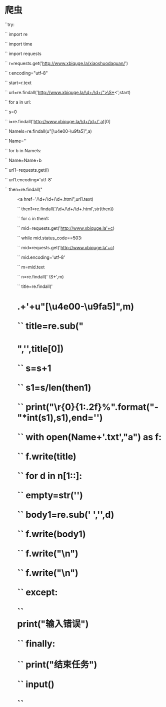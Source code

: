 # 爬虫

``try:  

``
    import re    

``
    import time  

``
    import requests  

``
    r=requests.get('http://www.xbiquge.la/xiaoshuodaquan/')  

``
    r.encoding="utf-8"  

``
    start=r.text  

``
    url=re.findall('http://www.xbiquge.la/\d+/\d+/">\S+<',start)  

``
    for a in url:  

``
        s=0  

``
        i=re.findall('http://www.xbiquge.la/\d+/\d+/',a)[0]  

``
        Namels=re.findall(u"[\u4e00-\u9fa5]",a)  

``
        Name=''  

``
        for b in Namels:  

``
            Name=Name+b  

``
        url1=requests.get(i)  

``
        url1.encoding='utf-8'  

``
        then=re.findall("<dd><a href='/\d+/\d+/\d+.html",url1.text)  

``
        then1=re.findall('/\d+/\d+/\d+.html',str(then))  

``
        for c in then1:  

``
            mid=requests.get('http://www.xbiquge.la'+c)  

``
            while mid.status_code==503:  

``
                mid=requests.get('http://www.xbiquge.la'+c)  

``
            mid.encoding='utf-8'  

``
            m=mid.text  

``
            n=re.findall('&nbsp;\S+',m)  

``
            title=re.findall('<h1>.+'+u"[\u4e00-\u9fa5]",m)  

``
            title=re.sub("<h1>",'',title[0])  

``
            s=s+1  

``
            s1=s/len(then1)  

``
            print("\r{0}{1:.2f}%".format("-"*int(s1),s1),end='')  

``
            with open(Name+'.txt',"a") as f:  

``
                f.write(title)  

``
                for d in n[1::]:  

``
                    empty=str('')  

``
                    body1=re.sub('&nbsp;','',d)  

``
                    f.write(body1)  

``
                    f.write("\n")  

``
                    f.write("\n")  

``
except:    

``       
    print("输入错误")  

``
finally:  

``
    print("结束任务")  

``
input()  

``

​    









​    

